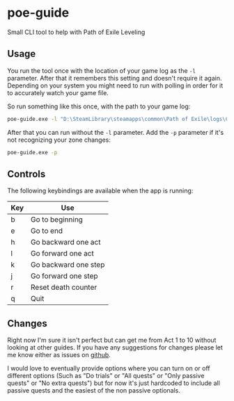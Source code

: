 # poe-guide

Small CLI tool to help with Path of Exile Leveling

## Usage

You run the tool once with the location of your game log as the `-l` parameter.
After that it remembers this setting and doesn't require it again. Depending on
your system you might need to run with polling in order for it to accurately
watch your game file.

So run something like this once, with the path to your game log:

```sh
poe-guide.exe -l "D:\SteamLibrary\steamapps\common\Path of Exile\logs\Client.txt"
```

After that you can run without the `-l` parameter. Add the `-p` parameter if
it's not recognizing your zone changes:

```sh
poe-guide.exe -p
```

## Controls

The following keybindings are available when the app is running:

| Key | Use |
|-----|-----|
| b | Go to beginning |
| e | Go to end |
| h | Go backward one act |
| l | Go forward one act |
| k | Go backward one step |
| j | Go forward one step |
| r | Reset death counter |
| q | Quit |

## Changes

Right now I'm sure it isn't perfect but can get me from Act 1 to 10 without
looking at other guides. If you have any suggestions for changes please let me
know either as issues on [github](https://github.com/kelsin/poe-guide/issues).

I would love to eventually provide options where you can turn on or off
different options (Such as "Do trials" or "All quests" or "Only passive quests"
or "No extra quests") but for now it's just hardcoded to include all passive
quests and the easiest of the non passive optionals.

